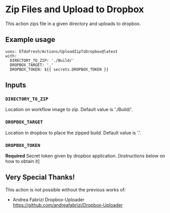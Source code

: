 # Zip Files and Upload to Dropbox
This action zips file in a given directory and uploads to dropbox.


## Example usage
```
uses: ETdoFresh/Actions/UploadZipToDropbox@latest
with:
  DIRECTORY_TO_ZIP: './Build/'
  DROPBOX_TARGET: '.'
  DROPBOX_TOKEN: ${{ secrets.DROPBOX_TOKEN }}
```


## Inputs
### `DIRECTORY_TO_ZIP`
Location on workflow image to zip. Default value is './Build/'.

### `DROPBOX_TARGET`
Location in dropbox to place the zipped build. Default value is '.'.

### `DROPBOX_TOKEN`
**Required** Secret token given by dropbox application. [Instructions below on how to obtain it]


## Very Special Thanks!
This action is not possible without the previous works of:
- Andrea Fabrizi Dropbox-Uploader https://github.com/andreafabrizi/Dropbox-Uploader
